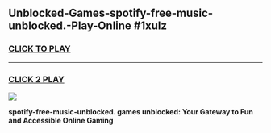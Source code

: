 
## Unblocked-Games-spotify-free-music-unblocked.-Play-Online #1xulz
<h3>
<a href="https://news.freeplayer.one?title=spotify-free-music-unblocked.&ref=3">CLICK TO PLAY</a></h3>
<hr>

<h3>
<a href="https://news.freeplayer.one?title=spotify-free-music-unblocked.&ref=3">CLICK 2 PLAY</a>
  
</h3>

<a href="https://news.freeplayer.one?title=spotify-free-music-unblocked.&ref=3"><img src="https://clearcache.store/games.png"></a>


**spotify-free-music-unblocked. games unblocked: Your Gateway to Fun and Accessible Online Gaming**
